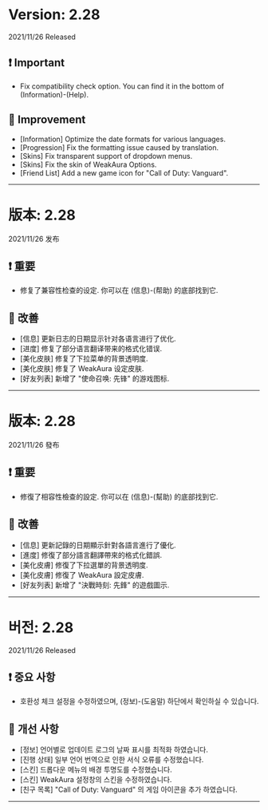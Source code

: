 # Version: 2.28
2021/11/26 Released
## ❗ Important
- Fix compatibility check option. You can find it in the bottom of (Information)-(Help).
## 💪 Improvement
- [Information] Optimize the date formats for various languages.
- [Progression] Fix the formatting issue caused by translation.
- [Skins] Fix transparent support of dropdown menus.
- [Skins] Fix the skin of WeakAura Options.
- [Friend List] Add a new game icon for "Call of Duty: Vanguard".

------
# 版本: 2.28
2021/11/26 发布
## ❗ 重要
- 修复了兼容性检查的设定. 你可以在 (信息)-(帮助) 的底部找到它.
## 💪 改善
- [信息] 更新日志的日期显示针对各语言进行了优化.
- [进度] 修复了部分语言翻译带来的格式化错误.
- [美化皮肤] 修复了下拉菜单的背景透明度.
- [美化皮肤] 修复了 WeakAura 设定皮肤.
- [好友列表] 新增了 "使命召唤: 先锋" 的游戏图标.

------
# 版本: 2.28
2021/11/26 發布
## ❗ 重要
- 修復了相容性檢查的設定. 你可以在 (信息)-(幫助) 的底部找到它.
## 💪 改善
- [信息] 更新記錄的日期顯示針對各語言進行了優化.
- [進度] 修復了部分語言翻譯帶來的格式化錯誤.
- [美化皮膚] 修復了下拉選單的背景透明度.
- [美化皮膚] 修復了 WeakAura 設定皮膚.
- [好友列表] 新增了 "決戰時刻: 先鋒" 的遊戲圖示.

------
# 버전: 2.28
2021/11/26 Released
## ❗ 중요 사항
- 호환성 체크 설정을 수정하였으며, (정보)-(도움말) 하단에서 확인하실 수 있습니다.
## 💪 개선 사항
- [정보] 언어별로 업데이트 로그의 날짜 표시를 최적화 하였습니다.
- [진행 상태] 일부 언어 번역으로 인한 서식 오류를 수정했습니다.
- [스킨] 드롭다운 메뉴의 배경 투명도를 수정했습니다.
- [스킨] WeakAura 설정창의 스킨을 수정하였습니다.
- [친구 목록] "Call of Duty: Vanguard" 의 게임 아이콘을 추가 하였습니다.

------
